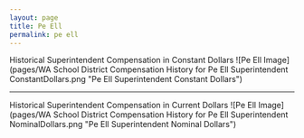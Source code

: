 ```yaml
---
layout: page
title: Pe Ell
permalink: pe ell
---
```



Historical Superintendent Compensation in Constant Dollars
![Pe Ell Image](pages/WA School District Compensation History for Pe Ell Superintendent ConstantDollars.png "Pe Ell Superintendent Constant Dollars")

___

Historical Superintendent Compensation in Current Dollars
![Pe Ell Image](pages/WA School District Compensation History for Pe Ell Superintendent NominalDollars.png "Pe Ell Superintendent Nominal Dollars")